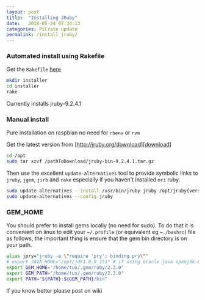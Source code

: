 ```yaml
---
layout: post
title:  "Installing JRuby"
date:   2018-05-24 07:34:13
categories: PiCrate update
permalink: /install_jruby/
---
```


### Automated install using Rakefile ###
Get the `Rakefile` [here][rake_gist]

```bash
mkdir installer
cd installer
rake
```
Currently installs jruby-9.2.4.1

### Manual install ###

Pure installation on raspbian no need for `rbenv` or `rvm`


Get the latest version from [http://jruby.org/download][download]

```bash
cd /opt
sudo tar xzvf /pathToDownload/jruby-bin-9.2.4.1.tar.gz
```

Then use the excellent `update-alternatives` tool to provide symbolic links to `jruby`, `jgem`, `jirb` and `rake` especially if you haven't installed `mri` ruby.

```bash
sudo update-alternatives --install /usr/bin/jruby jruby /opt/jruby{version}/bin/jruby 100
sudo update-alternatives --config jruby
```

### GEM_HOME ###

You should prefer to install gems locally (no need for sudo). To do that it is convenient on linux to edit your `~/.profile` (or equivalent eg `~./bashrc`) file as follows, the important thing is ensure that the gem bin directory is on your path.

```bash
alias jpry="jruby -e \"require 'pry'; binding.pry\""
# export JAVA_HOME="/opt/jdk1.8.0_151" # if using oracle java openjdk-8 is fine though
export GEM_HOME="/home/tux/.gem/ruby/2.3.0"
export GEM_PATH="/home/tux/.gem/ruby/2.3.0"
export PATH="${PATH}:${GEM_PATH}/bin"
```

If you know better please post on wiki

[download]:"https://repo1.maven.org/maven2/org/jruby/jruby-dist/9.2.4.1/jruby-dist-9.2.4.1-bin.tar.gz"
[rake_gist]:https://gist.github.com/monkstone/159c5a9813c9cd181040b4715e74f6b2
